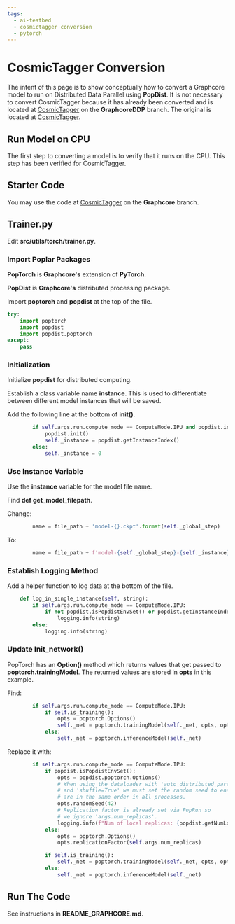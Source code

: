 ```yaml
---
tags:
  - ai-testbed
  - cosmictagger conversion
  - pytorch
---
```


# CosmicTagger Conversion

The intent of this page is to show conceptually how to convert a Graphcore model to run on Distributed Data Parallel
using **PopDist**.
It is not necessary to convert CosmicTagger because it has already been converted and is
located at [CosmicTagger](https://github.com/BruceRayWilsonAtANL/CosmicTagger.git) on the **GraphcoreDDP** branch.
The original is located at [CosmicTagger](https://github.com/coreyjadams/CosmicTagger.git).

## Run Model on CPU

The first step to converting a model is to verify that it runs on the CPU.  This step has been verified for CosmicTagger.

## Starter Code

You may use the code at [CosmicTagger](https://github.com/BruceRayWilsonAtANL/CosmicTagger.git) on the **Graphcore** branch.

## Trainer.py

Edit **src/utils/torch/trainer.py**.

### Import Poplar Packages

**PopTorch** is **Graphcore's** extension of **PyTorch**.

**PopDist** is **Graphcore's** distributed processing package.

Import **poptorch** and **popdist** at the top of the file.

```python
try:
    import poptorch
    import popdist
    import popdist.poptorch
except:
    pass
```

### Initialization

Initialize **popdist** for distributed computing.

Establish a class variable name **instance**.  This is used to differentiate between different
model instances that will be saved.

Add the following line at the bottom of **__init__()**.

```python
        if self.args.run.compute_mode == ComputeMode.IPU and popdist.isPopdistEnvSet():
            popdist.init()
            self._instance = popdist.getInstanceIndex()
        else:
            self._instance = 0
```

### Use Instance Variable

Use the **instance** variable for the model file name.

Find **def get_model_filepath**.

Change:

```python
        name = file_path + 'model-{}.ckpt'.format(self._global_step)
```

To:

```python
        name = file_path + f'model-{self._global_step}-{self._instance}.ckpt'
```

### Establish Logging Method

Add a helper function to log data at the bottom of the file.

```python
    def log_in_single_instance(self, string):
        if self.args.run.compute_mode == ComputeMode.IPU:
            if not popdist.isPopdistEnvSet() or popdist.getInstanceIndex() == 0:
                logging.info(string)
        else:
            logging.info(string)
```

### Update Init_network()

PopTorch has an **Option()** method which returns values that get passed to **poptorch.trainingModel**.
The returned values are stored in **opts** in this example.

Find:

```python
        if self.args.run.compute_mode == ComputeMode.IPU:
            if self.is_training():
                opts = poptorch.Options()
                self._net = poptorch.trainingModel(self._net, opts, optimizer=torch.optim.SGD(self._net.parameters(), lr=1e-3))
            else:
                self._net = poptorch.inferenceModel(self._net)
```

Replace it with:

```python
        if self.args.run.compute_mode == ComputeMode.IPU:
            if popdist.isPopdistEnvSet():
                opts = popdist.poptorch.Options()
                # When using the dataloader with 'auto_distributed_partitioning=True'
                # and 'shuffle=True' we must set the random seed to ensure that tensors
                # are in the same order in all processes.
                opts.randomSeed(42)
                # Replication factor is already set via PopRun so
                # we ignore 'args.num_replicas'.
                logging.info(f"Num of local replicas: {popdist.getNumLocalReplicas()}")
            else:
                opts = poptorch.Options()
                opts.replicationFactor(self.args.num_replicas)

            if self.is_training():
                self._net = poptorch.trainingModel(self._net, opts, optimizer=torch.optim.SGD(self._net.parameters(), lr=1e-3))
            else:
                self._net = poptorch.inferenceModel(self._net)
```

## Run The Code

See instructions in **README_GRAPHCORE.md**.
